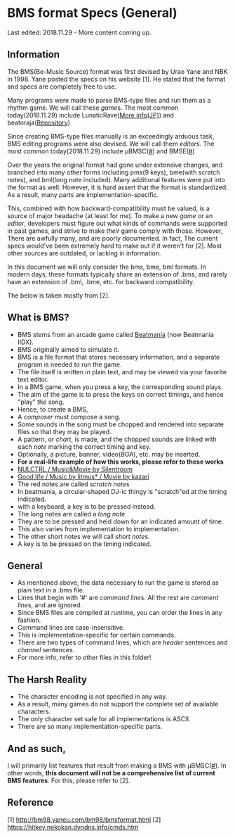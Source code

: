 # BMS format Specs (General)

Last edited: 2018.11.29 - More content coming up.

## Information

The BMS(Be-Music Source) format was first devised by Urao Yane and NBK in 1998.
Yane posted the specs on his website [1]. He stated that the format and specs are completely free to use.

Many programs were made to parse BMS-type files and run them as a rhythm game. We will call these *game*s.
The most common today(2018.11.29) include LunaticRave([More info(JP)](http://bmsoffighters.net/lr2/)) and beatoraja([Repository](https://github.com/exch-bms2/beatoraja))

Since creating BMS-type files manually is an exceedingly arduous task, BMS editing programs were also devised. We will call them *editor*s.
The most common today(2018.11.29) include µBMSC([#](https://github.com/zardoru/iBMSC)) and BMSE([#](http://ucn.tokonats.net/software/bmse/))

Over the years the original format had gone under extensive changes, and branched into many other forms including pms(9 keys), bme(with scratch notes), and bml(long note included).
Many additional features were put into the format as well. However, it is hard assert that the format is standardized.
As a result, many parts are implementation-specific. 

This, combined with how backward-compatibility must be valued, is a source of major headache (at least for me).
To make a new *game* or an *editor*, developers must figure out what kinds of commands were supported in past games, 
and strive to make *their* game comply with those. However, There are awfully many, and are poorly documented.
In fact, The current specs would've been extremely hard to make out if it weren't for [2]. Most other sources are outdated, or lacking in information.

In this document we will only consider the bms, bme, bml formats. 
In modern days, these formats typically share an extension of .bms, and rarely have an extension of .bml, .bme, etc. for backward compatibility.

The below is taken mostly from [2].

## What is BMS?
 
 * BMS stems from an arcade game called [Beatmania](https://en.wikipedia.org/wiki/Beatmania) (now Beatmania IIDX).
  * BMS originally aimed to simulate it.
 * BMS is a file format that stores necessary information, and a separate program is needed to run the game.
  * The file itself is written in plain text, and may be viewed via your favorite text editor.
 * In a BMS game, when you press a key, the corresponding sound plays.
 * The aim of the game is to press the keys on correct timings, and hence "play" the song.
 * Hence, to create a BMS,
  * A *composer* must compose a song.
  * Some sounds in the song must be chopped and rendered into separate files so that they may be played.
  * A pattern, or *chart*, is made, and the chopped sounds are linked with each *note* marking the correct timing and key.
  * Optionally, a picture, banner, video(*BGA*), etc. may be inserted.
 * **For a real-life example of how this works, please refer to these works**
  * [NULCTRL / Music&Movie by Silentroom](https://youtu.be/4-fsTRyEZmI)
  * [Good life / Music by litmus* / Movie by kazari](https://youtu.be/zrqeye2uyuU)
 * The red notes are called *scratch note*s
  * In beatmania, a circular-shaped DJ-ic thingy is "scratch"ed at the timing indicated.
  * with a keyboard, a key is to be pressed instead.
 * The long notes are called a *long note*
  * They are to be pressed and held down for an indicated amount of time.
   * This also varies from implementation to implementation.
 * The other short notes we will call *short note*s.
  * A key is to be pressed on the timing indicated.
  
## General

 * As mentioned above, the data necessary to run the game is stored as plain text in a .bms file.
 * Lines that begin with '#' are *command line*s. All the rest are *comment line*s, and are ignored. 
  * Since BMS files are compiled at runtime, you can order the lines in any fashion.
  * Command lines are case-insensitive.
   * This is implementation-specific for certain commands.
 * There are two types of command lines, which are *header* sentences and *channel* sentences.
  * For more info, refer to other files in this folder!

## The Harsh Reality

 * The character encoding is not specified in any way. 
  * As a result, many games do not support the complete set of available characters.
  * The only character set safe for all implementations is ASCII.
 * There are so many implementation-specific parts.

## And as such,

I will primarily list features that result from making a BMS with µBMSC([#](https://github.com/zardoru/iBMSC)).
In other words, **this document will not be a comprehensive list of current BMS features**. For this, please refer to [2].

## Reference
[1] http://bm98.yaneu.com/bm98/bmsformat.html
[2] https://hitkey.nekokan.dyndns.info/cmds.htm
